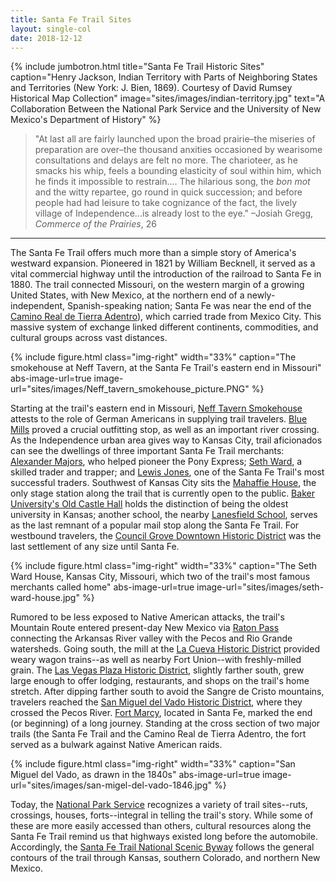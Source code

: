 ```yaml
---
title: Santa Fe Trail Sites
layout: single-col
date: 2018-12-12
---
```


{% include jumbotron.html
  title="Santa Fe Trail Historic Sites"
  caption="Henry Jackson, Indian Territory with Parts of Neighboring States and Territories (New York: J. Bien, 1869). Courtesy of David Rumsey Historical Map Collection"
  image="sites/images/indian-territory.jpg"
  text="A Collaboration Between the National Park Service and the University of New Mexico's Department of History"
%}

> "At last all are fairly launched upon the broad prairie–the miseries of preparation are over–the thousand anxities occasioned by wearisome consultations and delays are felt no more. The charioteer, as he smacks his whip, feels a bounding elasticity of soul within him, which he finds it impossible to restrain.... The hilarious song, the _bon mot_ and the witty repartee, go round in quick succession; and before people had had leisure to take cognizance of the fact, the lively village of Independence...is already lost to the eye."
–Josiah Gregg, _Commerce of the Prairies_, 26

***

The Santa Fe Trail offers much more than a simple story of America's westward expansion. Pioneered in 1821 by William Becknell, it served as a vital commercial highway until the introduction of the railroad to Santa Fe in 1880. The trail connected Missouri, on the western margin of a growing United States, with New Mexico, at the northern end of a newly-independent, Spanish-speaking nation; Santa Fe was near the end of the [Camino Real de Tierra Adentro](https://www.nps.gov/elca/index.htm)), which carried trade from Mexico City. This massive system of exchange linked different continents, commodities, and cultural groups across vast distances.

{% include figure.html
class="img-right"
width="33%"
caption="The smokehouse at Neff Tavern, at the Santa Fe Trail's eastern end in Missouri"
abs-image-url=true
image-url="sites/images/Neff_tavern_smokehouse_picture.PNG"
%}

Starting at the trail's eastern end in Missouri, [Neff Tavern Smokehouse](https://historic-trails.github.io/santa-fe-itinerary/sites/neff-tavern-smokehouse) attests to the role of German Americans in supplying trail travelers. [Blue Mills](https://historic-trails.github.io/santa-fe-itinerary/sites/blue-mills.html) proved a crucial outfitting stop, as well as an important river crossing. As the Independence urban area gives way to Kansas City, trail aficionados can see the dwellings of three important Santa Fe Trail merchants: [Alexander Majors](https://historic-trails.github.io/santa-fe-itinerary/sites/alexander-majors-house.html), who helped pioneer the Pony Express; [Seth Ward](https://historic-trails.github.io/santa-fe-itinerary/sites/seth-ward-house.html), a skilled trader and trapper; and [Lewis Jones](https://historic-trails.github.io/santa-fe-itinerary/sites/lewis-jones-house.html), one of the Santa Fe Trail's most successful traders. Southwest of Kansas City sits the [Mahaffie House](https://historic-trails.github.io/santa-fe-itinerary/sites/mahaffie-house.html), the only stage station along the trail that is currently open to the public. [Baker University's Old Castle Hall](https://historic-trails.github.io/santa-fe-itinerary/sites/baker-university-old-castle-building.html) holds the distinction of being the oldest university in Kansas; another school, the nearby [Lanesfield School](https://historic-trails.github.io/santa-fe-itinerary/sites/lanesfield-school.html), serves as the last remnant of a popular mail stop along the Santa Fe Trail. For westbound travelers, the [Council Grove Downtown Historic District](https://historic-trails.github.io/santa-fe-itinerary/sites/council-grove-downtown-historic-district.html) was the last settlement of any size until Santa Fe.

{% include figure.html
class="img-right"
width="33%"
caption="The Seth Ward House, Kansas City, Missouri, which two of the trail's most famous merchants called home"
abs-image-url=true
image-url="sites/images/seth-ward-house.jpg"
%}

Rumored to be less exposed to Native American attacks, the trail's Mountain Route entered present-day New Mexico via [Raton Pass](https://historic-trails.github.io/santa-fe-itinerary/sites/raton-pass.html) connecting the Arkansas River valley with the Pecos and Rio Grande watersheds. Going south, the mill at the [La Cueva Historic District](https://historic-trails.github.io/santa-fe-itinerary/sites/la-cueva-historic-district.html) provided weary wagon trains--as well as nearby Fort Union--with freshly-milled grain. The [Las Vegas Plaza Historic District](https://historic-trails.github.io/santa-fe-itinerary/sites/las-vegas-plaza-historic-district.html), slightly farther south, grew large enough to offer lodging, restaurants, and shops on the trail's home stretch. After dipping farther south to avoid the Sangre de Cristo mountains, travelers reached the [San Miguel del Vado Historic District](https://historic-trails.github.io/santa-fe-itinerary/sites/san-miguel-del-vado.html), where they crossed the Pecos River. [Fort Marcy](https://historic-trails.github.io/santa-fe-itinerary/sites/fort-marcy.html), located in Santa Fe, marked the end (or beginning) of a long journey. Standing at the cross section of two major trails (the Santa Fe Trail and the Camino Real de Tierra Adentro, the fort served as a bulwark against Native American raids.

{% include figure.html
class="img-right"
width="33%"
caption="San Miguel del Vado, as drawn in the 1840s"
abs-image-url=true
image-url="sites/images/san-migel-del-vado-1846.jpg"
%}

Today, the [National Park Service](https://www.nps.gov/safe/index.htm) recognizes a variety of trail sites--ruts, crossings, houses, forts--integral in telling the trail's story. While some of these are more easily accessed than others, cultural resources along the Santa Fe Trail remind us that highways existed long before the automobile. Accordingly, the [Santa Fe Trail National Scenic Byway](https://www.newmexico.org/things-to-do/scenic-byways/santa-fe-trail-national/) follows the general contours of the trail through Kansas, southern Colorado, and northern New Mexico.
